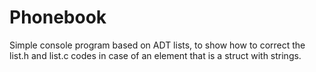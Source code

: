 # Phonebook
Simple console program based on ADT lists, to show how to correct the list.h and list.c codes in case of an element that is a struct with strings.
